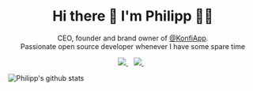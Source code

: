 <h1 align='center'>
  Hi there 👋 I'm Philipp 👨‍💻
</h1>

<p align='center'>
  CEO, founder and brand owner of <a href="https://konfiapp.de/?utm_source=github&utm_medium=profilereadme&utm_campaign=github_profilereadme" target="_blank">@KonfiApp</a>.<br>Passionate open source developer whenever I have some spare time
</p>

<p align='center'>
  <a href="https://www.linkedin.com/in/philipp-dormann/">
    <img src="https://img.shields.io/badge/linkedin-%230077B5.svg?&style=for-the-badge&logo=linkedin&logoColor=white" />
  </a>&nbsp;&nbsp;
  <a href="https://gitlab.com/philippd1">
    <img src="https://img.shields.io/badge/gitlab-philippd1-orange.svg?logo=gitlab&style=for-the-badge&color=FCA121" />
  </a>&nbsp;&nbsp;
 
</p>

![Philipp's github stats](https://github-readme-stats.vercel.app/api?username=philippd1&hide_border=true)
